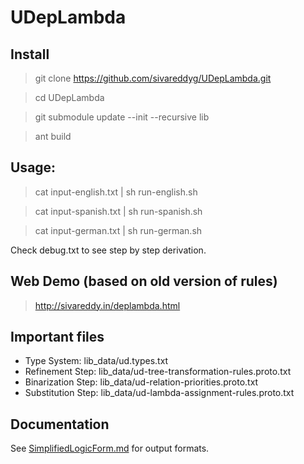 # UDepLambda

## Install


> git clone https://github.com/sivareddyg/UDepLambda.git

> cd UDepLambda

> git submodule update --init --recursive lib

> ant build

## Usage:

> cat input-english.txt | sh run-english.sh

> cat input-spanish.txt | sh run-spanish.sh

> cat input-german.txt | sh run-german.sh

Check debug.txt to see step by step derivation.

## Web Demo (based on old version of rules)

> http://sivareddy.in/deplambda.html

## Important files

* Type System: lib_data/ud.types.txt 
* Refinement Step: lib_data/ud-tree-transformation-rules.proto.txt
* Binarization Step: lib_data/ud-relation-priorities.proto.txt 
* Substitution Step: lib_data/ud-lambda-assignment-rules.proto.txt

## Documentation
See [SimplifiedLogicForm.md](doc/SimplifiedLogicForm.md) for output formats.
